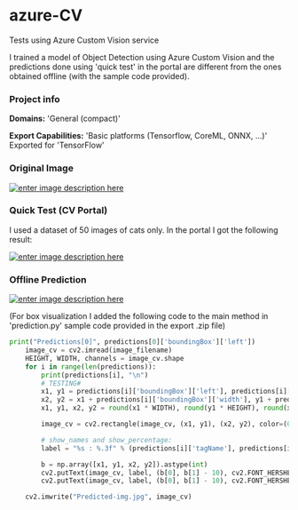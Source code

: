 # azure-CV
Tests using Azure Custom Vision service

I trained a model of Object Detection using Azure Custom Vision and the predictions done using 'quick test' in the portal are different from the ones obtained offline (with the sample code provided).

### Project info
**Domains:** 'General (compact)'

**Export Capabilities:** 'Basic platforms (Tensorflow, CoreML, ONNX, ...)'
Exported for 'TensorFlow'

### Original Image

[![enter image description here][1]][1]
### Quick Test (CV Portal)
I used a dataset of 50 images of cats only. 
 In the portal I got the following result:

[![enter image description here][2]][2]

### Offline Prediction
[![enter image description here][3]][3]

(For box visualization I added the following code to the main method in 'prediction.py' sample code provided in the export .zip file)
```python
print("Predictions[0]", predictions[0]['boundingBox']['left'])
    image_cv = cv2.imread(image_filename)
    HEIGHT, WIDTH, channels = image_cv.shape
    for i in range(len(predictions)):
        print(predictions[i], "\n")
        # TESTING#
        x1, y1 = predictions[i]['boundingBox']['left'], predictions[i]['boundingBox']['top']
        x2, y2 = x1 + predictions[i]['boundingBox']['width'], y1 + predictions[i]['boundingBox']['height']
        x1, y1, x2, y2 = round(x1 * WIDTH), round(y1 * HEIGHT), round(x2 * WIDTH), round(y2 * HEIGHT)

        image_cv = cv2.rectangle(image_cv, (x1, y1), (x2, y2), color=(0, 0, 0), thickness=1)

        # show_names and show_percentage:
        label = "%s : %.3f" % (predictions[i]['tagName'], predictions[i]['probability'])

        b = np.array([x1, y1, x2, y2]).astype(int)
        cv2.putText(image_cv, label, (b[0], b[1] - 10), cv2.FONT_HERSHEY_PLAIN, 1, (100, 0, 0), 3)
        cv2.putText(image_cv, label, (b[0], b[1] - 10), cv2.FONT_HERSHEY_PLAIN, 1, (255, 255, 255), 1)

    cv2.imwrite("Predicted-img.jpg", image_cv)
```

  [1]: https://i.stack.imgur.com/2Rk0t.jpg
  [2]: https://i.stack.imgur.com/nHwqT.png
  [3]: https://i.stack.imgur.com/126BX.jpg
